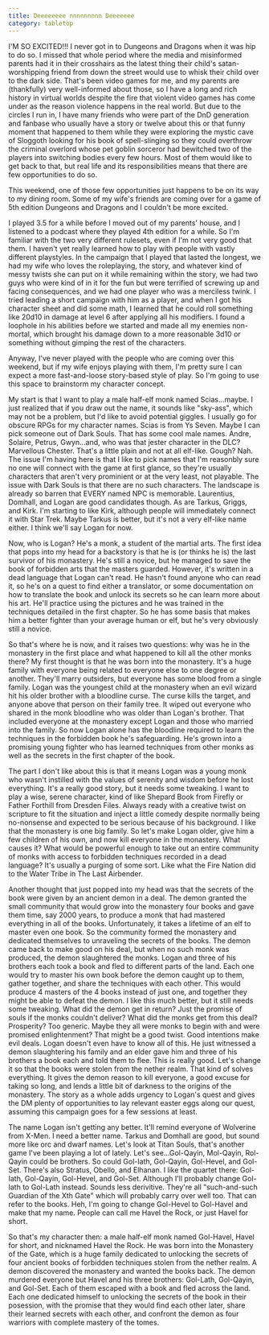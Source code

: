 ```yaml
---
title: Deeeeeeee nnnnnnnnn Deeeeeee
category: tabletop
---
```

I'M SO EXCITED!!! I never got in to Dungeons and Dragons when it was hip to do so. I missed that whole period where the media and misinformed parents had it in their crosshairs as the latest thing their child's satan-worshipping friend from down the street would use to whisk their child over to the dark side. That's been video games for me, and my parents are (thankfully) very well-informed about those, so I have a long and rich history in virtual worlds despite the fire that violent video games has come under as the reason violence happens in the real world. But due to the circles I run in, I have many friends who were part of the DnD generation and fanbase who usually have a story or twelve about this or that funny moment that happened to them while they were exploring the mystic cave of Sloggoth looking for his book of spell-slinging so they could overthrow the criminal overlord whose pet goblin sorceror had bewitched two of the players into switching bodies every few hours. Most of them would like to get back to that, but real life and its responsibilities means that there are few opportunities to do so.

This weekend, one of those few opportunities just happens to be on its way to my dining room. Some of my wife's friends are coming over for a game of 5th edition Dungeons and Dragons and I couldn't be more excited.

I played 3.5 for a while before I moved out of my parents' house, and I listened to a podcast where they played 4th edition for a while. So I'm familiar with the two very different rulesets, even if I'm not very good that them. I haven't yet really learned how to play with people with vastly different playstyles. In the campaign that I played that lasted the longest, we had my wife who loves the roleplaying, the story, and whatever kind of messy twists she can put on it while remaining within the story, we had two guys who were kind of in it for the fun but were terrified of screwing up and facing consequences, and we had one player who was a merciless twink. I tried leading a short campaign with him as a player, and when I got his character sheet and did some math, I learned that he could roll something like 20d10 in damage at level 6 after applying all his modifiers. I found a loophole in his abilities before we started and made all my enemies non-mortal, which brought his damage down to a more reasonable 3d10 or something without gimping the rest of the characters.

Anyway, I've never played with the people who are coming over this weekend, but if my wife enjoys playing with them, I'm pretty sure I can expect a more fast-and-loose story-based style of play. So I'm going to use this space to brainstorm my character concept.

My start is that I want to play a male half-elf monk named Scias...maybe. I just realized that if you draw out the name, it sounds like "sky-ass", which may not be a problem, but I'd like to avoid potential giggles. I usually go for obscure RPGs for my character names. Scias is from Ys Seven. Maybe I can pick someone out of Dark Souls. That has some cool male names. Andre, Solaire, Petrus, Gwyn...and, who was that jester character in the DLC? Marvellous Chester. That's a little plain and not at all elf-like. Gough? Nah. The issue I'm having here is that I like to pick names that I'm reasonbly sure no one will connect with the game at first glance, so they're usually characters that aren't very prominient or at the very least, not playable. The issue with Dark Souls is that there are no such characters. The landscape is already so barren that EVERY named NPC is memorable. Laurentius, Domhall, and Logan are good candidates though. As are Tarkus, Griggs, and Kirk. I'm starting to like Kirk, although people will immediately connect it with Star Trek. Maybe Tarkus is better, but it's not a very elf-like name either. I think we'll say Logan for now.

Now, who is Logan? He's a monk, a student of the martial arts. The first idea that pops into my head for a backstory is that he is (or thinks he is) the last survivor of his monastery. He's still a novice, but he managed to save the book of forbidden arts that the masters guarded. However, it's written in a dead language that Logan can't read. He hasn't found anyone who can read it, so he's on a quest to find either a translator, or some documentation on how to translate the book and unlock its secrets so he can learn more about his art. He'll practice using the pictures and he was trained in the techniques detailed in the first chapter. So he has some basis that makes him a better fighter than your average human or elf, but he's very obviously still a novice.

So that's where he is now, and it raises two questions: why was he in the monastery in the first place and what happened to kill all the other monks there? My first thought is that he was born into the monastery. It's a huge family with everyone being related to everyone else to one degree or another. They'll marry outsiders, but everyone has some blood from a single family. Logan was the youngest child at the monastery when an evil wizard hit his older brother with a bloodline curse. The curse kills the target, and anyone above that person on their family tree. It wiped out everyone who shared in the monk bloodline who was older than Logan's brother. That included everyone at the monastery except Logan and those who married into the family. So now Logan alone has the bloodline required to learn the techniques in the forbidden book he's safeguarding. He's grown into a promising young fighter who has learned techniques from other monks as well as the secrets in the first chapter of the book.

The part I don't like about this is that it means Logan was a young monk who wasn't instilled with the values of serenity and wisdom before he lost everything. It's a really good story, but it needs some tweaking. I want to play a wise, serene character, kind of like Shepard Book from Firefly or Father Forthill from Dresden Files. Always ready with a creative twist on scripture to fit the situation and inject a little comedy despite normally being no-nonsense and expected to be serious because of his background. I like that the monastery is one big family. So let's make Logan older, give him a few children of his own, and now kill everyone in the monastery. What causes it? What would be powerful enough to take out an entire community of monks with access to forbidden techniques recorded in a dead language? It's usually a purging of some sort. Like what the Fire Nation did to the Water Tribe in The Last Airbender.

Another thought that just popped into my head was that the secrets of the book were given by an ancient demon in a deal. The demon granted the small community that would grow into the monastery four books and gave them time, say 2000 years, to produce a monk that had mastered everything in all of the books. Unfortunately, it takes a lifetime of an elf to master even one book. So the community formed the monastery and dedicated themselves to unraveling the secrets of the books. The demon came back to make good on his deal, but when no such monk was produced, the demon slaughtered the monks. Logan and three of his brothers each took a book and fled to different parts of the land. Each one would try to master his own book before the demon caught up to them, gather together, and share the techniques with each other. This would produce 4 masters of the 4 books instead of just one, and together they might be able to defeat the demon. I like this much better, but it still needs some tweaking. What did the demon get in return? Just the promise of souls if the monks couldn't deliver? What did the monks get from this deal? Prosperity? Too generic. Maybe they all were monks to begin with and were promised enlightenment? That might be a good twist. Good intentions make evil deals. Logan doesn't even have to know all of this. He just witnessed a demon slaughtering his family and an elder gave him and three of his brothers a book each and told them to flee. This is really good. Let's change it so that the books were stolen from the nether realm. That kind of solves everything. It gives the demon reason to kill everyone, a good excuse for taking so long, and lends a little bit of darkness to the origins of the monastery. The story as a whole adds urgency to Logan's quest and gives the DM plenty of opportunities to lay relevant easter eggs along our quest, assuming this campaign goes for a few sessions at least.

The name Logan isn't getting any better. It'll remind everyone of Wolverine from X-Men. I need a better name. Tarkus and Domhall are good, but sound more like orc and dwarf names. Let's look at Titan Souls, that's another game I've been playing a lot of lately. Let's see...Gol-Qayin, Mol-Qayin, Rol-Qayin could be brothers. So could Gol-Iath, Gol-Qayin, Gol-Hevel, and Gol-Set. There's also Stratus, Obello, and Elhanan. I like the quartet there: Gol-Iath, Gol-Qayin, Gol-Hevel, and Gol-Set. Although I'll probably change Gol-Iath to Gol-Lath instead. Sounds less derivitive. They're all "such-and-such Guardian of the Xth Gate" which will probably carry over well too. That can refer to the books. Heh, I'm going to change Gol-Hevel to Gol-Havel and make that my name. People can call me Havel the Rock, or just Havel for short.

So that's my character then: a male half-elf monk named Gol-Havel, Havel for short, and nicknamed Havel the Rock. He was born into the Monastery of the Gate, which is a huge family dedicated to unlocking the secrets of four ancient books of forbidden techniques stolen from the nether realm. A demon discovered the monastery and wanted the books back. The demon murdered everyone but Havel and his three brothers: Gol-Lath, Gol-Qayin, and Gol-Set. Each of them escaped with a book and fled across the land. Each one dedicated himself to unlocking the secrets of the book in their posession, with the promise that they would find each other later, share their learned secrets with each other, and confront the demon as four warriors with complete mastery of the tomes.
